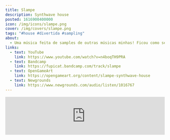 ```yaml
---
title: Slampe
description: Synthwave house
posted: 1616900400000
icon: /img/icons/slampe.png
cover: /img/covers/slampe.png
tags: "#house #divertida #sampling"
about:
  - Uma música feita de samples de outras músicas minhas! Ficou como se fosse uma fusão entre música synthwave e house.
links:
  - text: YouTube
    link: https://www.youtube.com/watch?v=n4boqTH9PRA
  - text: Bandcamp
    link: https://fupicat.bandcamp.com/track/slampe
  - text: OpenGameArt
    link: https://opengameart.org/content/slampe-synthwave-house
  - text: Newgrounds
    link: https://www.newgrounds.com/audio/listen/1016767
---
```

<iframe style="border: 0; width: 100%; max-width: 700px; margin: auto; height: 120px;" src="https://bandcamp.com/EmbeddedPlayer/track=3505590466/size=large/bgcol=333333/linkcol=ffffff/tracklist=false/artwork=small/transparent=true/" seamless><a href="https://fupicat.bandcamp.com/track/slampe">Slampe by fupicat</a></iframe>